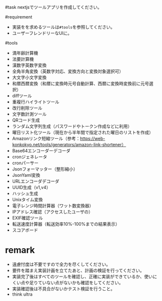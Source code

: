 #task
nextjsでツールアプリを作成してください。

#requirement
- 実装をを求めるツールは`#tools`を参照してください。
- ユーザーフレンドリーなUIに。

#tools
- 満年齢計算機
- 法要計算機
- 漢数字英数字変換
- 全角半角変換（英数字対応、変換方向と変換対象選択可）
- 大文字小文字変換
- 和暦西暦変換（和暦に変換時元号自動計算、西暦に変換時変換前に元号選択）
- diffツール
- 重複行ハイライトツール
- 改行削除ツール
- 文字数計測ツール
- QRコード生成
- ランダム文字列生成（パスワードやトークン作成などに利用）
- 曜日リスト化ツール（現在から半年間で指定された曜日のリストを作成）
- Amazonリンク短縮ツール（参考：https://web-konkokyo.net/tools/generators/amazon-link-shortener）
- Base64エンコーダーデコーダ
- cronジェネレータ
- cronパーサー
- Jsonフォーマッター（整形縮小）
- JsonYaml変換
- URLエンコーダデコーダ
- UUID生成（v1,v4）
- ハッシュ生成
- Unixタイム変換
- 電子レンジ時間計算器（ワット数変換器）
- IPアドレス確認（アクセスしたユーザの）
- EXIF確認ツール
- 転送速度計算器（転送効率10%-100%までの結果表示）
- スコアボード

# remark
- 遠慮忖度は不要ですので全力を尽くしてください。
- 要件を踏まえ実装計画を立てたあと、計画の検証を行ってください。
- 実装完了後はすべてのツールを確認し、正確に実装ができているか、使いにくい点や足りていない点がないかも確認をしてください。
- 実装確認後は不具合がないかテスト検証を行うこと。
- think ultra

